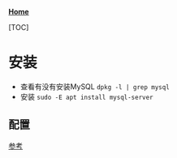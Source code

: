 **[Home](../Menu.md)**

[TOC]

# 安装
* 查看有没有安装MySQL
`dpkg -l | grep mysql`
* 安装
`sudo -E apt install mysql-server`
## 配置

[参考](https://blog.csdn.net/weixin_47376915/article/details/111039559)